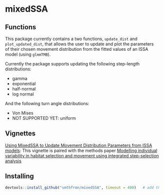 # mixedSSA

## Functions

This package currently contains a two functions, `update_dist` and `plot_updated_dist`, that allows the user to update and plot the parameters of their chosen movement distribution from the fitted values of an ISSA model (using `glmmTMB`).

Currently the package supports updating the following step-length distributions:
- gamma
- exponential
- half-normal
- log normal

And the following turn angle distributions:
- Von Mises
- NOT SUPPORTED YET: uniform

## Vignettes

[Using MixedSSA to Update Movement Distribution Parameters
from ISSA models](https://conservancy.umn.edu/server/api/core/bitstreams/5a2245ec-b285-4b2b-b749-e126165e168d/content): This vignette is paired with the methods paper [Modelling individual variability in habitat selection and movement using integrated step-selection analysis](https://besjournals.onlinelibrary.wiley.com/doi/full/10.1111/2041-210X.14321) 

## Installing
```r
devtools::install_github("smthfrmn/mixedSSA", timeout = 400)   # add the timeout variable if the package fails to download
```
